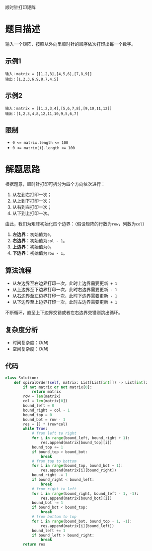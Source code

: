 顺时针打印矩阵

# 题目描述

输入一个矩阵，按照从外向里顺时针的顺序依次打印出每一个数字。

## 示例1

```
输入：matrix = [[1,2,3],[4,5,6],[7,8,9]]
输出：[1,2,3,6,9,8,7,4,5]
```

## 示例2

```
输入：matrix = [[1,2,3,4],[5,6,7,8],[9,10,11,12]]
输出：[1,2,3,4,8,12,11,10,9,5,6,7]
```

## 限制

- `0 <= matrix.length <= 100`
- `0 <= matrix[i].length <= 100`

# 解题思路

根据题意，顺时针打印可拆分为四个方向依次进行：

1. 从左到右打印一次；
2. 从上到下打印一次；
3. 从右到左打印一次；
4. 从下到上打印一次。

由此，我们为矩阵初始化四个边界：（假设矩阵的行数为`row`，列数为`col`）

1. **左边界**：初始值为`0`。
2. **右边界**：初始值为`col - 1`。
3. **上边界**：初始值为`0`。
4. **下边界**：初始值为`row - 1`。

## 算法流程

- 从左边界至右边界打印一次，此时上边界需要更新` + 1`
- 从上边界至下边界打印一次，此时右边界需要更新` - 1`
- 从右边界至左边界打印一次，此时下边界需要更新` - 1`
- 从下边界至上边界打印一次，此时左边界需要更新` + 1`

不断循环，直至上下边界交错或者左右边界交错则跳出循环。

## 复杂度分析

- 时间复杂度：$O(N)$
- 空间复杂度：$O(N)$

## 代码

```python
class Solution:
    def spiralOrder(self, matrix: List[List[int]]) -> List[int]:
        if not matrix or not matrix[0]:
            return matrix
        row = len(matrix)
        col = len(matrix[0])
        bound_left = 0
        bound_right = col - 1
        bound_top = 0
        bound_bot = row - 1
        res = [] * (row*col)
        while True:
            # from left to right
            for i in range(bound_left, bound_right + 1):
                res.append(matrix[bound_top][i])
            bound_top += 1
            if bound_top > bound_bot:
                break
            # from top to bottom
            for i in range(bound_top, bound_bot + 1):
                res.append(matrix[i][bound_right])
            bound_right -= 1
            if bound_right < bound_left:
                break
            # from right to left
            for i in range(bound_right, bound_left - 1, -1):
                res.append(matrix[bound_bot][i])
            bound_bot -= 1
            if bound_bot < bound_top:
                break
            # from bottom to top
            for i in range(bound_bot, bound_top - 1, -1):
                res.append(matrix[i][bound_left])
            bound_left += 1
            if bound_left > bound_right:
                break
        return res
```



